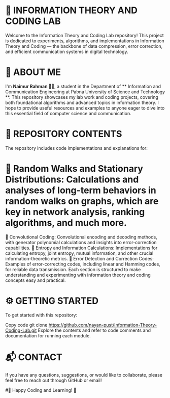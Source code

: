 # 🌟 INFORMATION THEORY AND CODING LAB
Welcome to the Information Theory and Coding Lab repository! This project is dedicated to experiments, algorithms, and implementations in Information Theory and Coding — the backbone of data compression, error correction, and efficient communication systems in digital technology.

# 👤 ABOUT ME
I'm **Naimur Rahman 👨‍💻**, a student in the Department of ** Information and Communication Engineering at Pabna University of Science and Technology **. This repository showcases my lab work and coding projects, covering both foundational algorithms and advanced topics in information theory. I hope to provide useful resources and examples to anyone eager to dive into this essential field of computer science and communication.

# 📁 REPOSITORY CONTENTS
The repository includes code implementations and explanations for:

# 🔸 Random Walks and Stationary Distributions: Calculations and analyses of long-term behaviors in random walks on graphs, which are key in network analysis, ranking algorithms, and much more.
🔸 Convolutional Coding: Convolutional encoding and decoding methods, with generator polynomial calculations and insights into error-correction capabilities.
🔸 Entropy and Information Calculations: Implementations for calculating entropy, joint entropy, mutual information, and other crucial information-theoretic metrics.
🔸 Error Detection and Correction Codes: Examples of error-correcting codes, including linear and Hamming codes, for reliable data transmission.
Each section is structured to make understanding and experimenting with information theory and coding concepts easy and practical.

# ⚙️ GETTING STARTED
To get started with this repository:

Copy code
git clone https://github.com/nayan-pust/Information-Theory-Coding-Lab.git
Explore the contents and refer to code comments and documentation for running each module.
# 📬 CONTACT
If you have any questions, suggestions, or would like to collaborate, please feel free to reach out through GitHub or email!

#🌈 Happy Coding and Learning! 🌈
